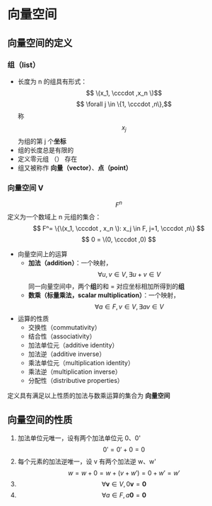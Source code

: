 # 向量空间

## 向量空间的定义
### **组**（list）
- 长度为 n 的组具有形式： $$ \(x_1, \cccdot ,x_n \)$$
$$ \forall j \in \{1, \cccdot ,n\},$$ 称 $$x_j$$ 为组的第 j 个**坐标**
- 组的长度总是有限的
- 定义零元组 （） 存在
- 组又被称作 **向量（vector）**、**点（point）**

### 向量空间 V
$$ F^n $$ 定义为一个数域上 n 元组的集合：
$$ Fⁿ= \{\(x_1, \cccdot , x_n \): x_j \in F, j=1, \cccdot ,n\} $$
$$ 0 = \(0, \cccdot ,0) $$

- 向量空间上的运算
	- **加法（addition）**：一个映射， $$ \forall u,v \in V, \exists u+v \in V $$ 同一向量空间中，两个**组**的和 = 对应坐标相加所得到的**组**
	- **数乘（标量乘法，scalar multiplication）**：一个映射， $$ \forall a \in F, v \in V, \exists av \in V $$ 
- 运算的性质
	- 交换性（commutativity）
	- 结合性（associativity）
	- 加法单位元（additive identity）
	- 加法逆（additive inverse）
	- 乘法单位元（multiplication identity）
	- 乘法逆（multiplication inverse）
	- 分配性（distributive properties）

定义具有满足以上性质的加法与数乘运算的集合为 **向量空间**

## 向量空间的性质
1. 加法单位元唯一，设有两个加法单位元 0、0' $$ 0' = 0'+0 = 0$$
2. 每个元素的加法逆唯一，设 v 有两个加法逆 w、w' $$ w = w+0 = w+(v+w') = 0+w' = w'$$
3. $$ \forall \bm{v} \in V, 0\bm{v} = \bm{0} $$
4. $$ \forall a \in F, a\bm{0} = \bm{0} $$
